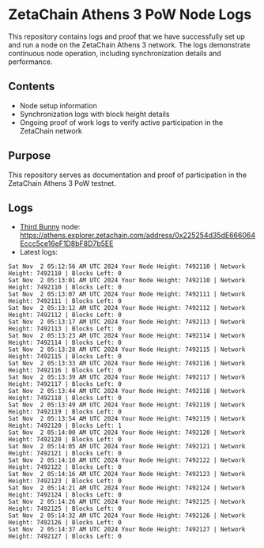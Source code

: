 # ZetaChain Athens 3 PoW Node Logs
This repository contains logs and proof that we have successfully set up and run a node on the ZetaChain Athens 3 network. The logs demonstrate continuous node operation, including synchronization details and performance.

## Contents
- Node setup information
- Synchronization logs with block height details
- Ongoing proof of work logs to verify active participation in the ZetaChain network

## Purpose
This repository serves as documentation and proof of participation in the ZetaChain Athens 3 PoW testnet.

## Logs

- [Third Bunny](https://thirdbunny.xyz/) node: https://athens.explorer.zetachain.com/address/0x225254d35dE666064Eccc5ce16eF1D8bF8D7b5EE
- Latest logs:
```
Sat Nov  2 05:12:56 AM UTC 2024 Your Node Height: 7492110 | Network Height: 7492110 | Blocks Left: 0
Sat Nov  2 05:13:01 AM UTC 2024 Your Node Height: 7492110 | Network Height: 7492110 | Blocks Left: 0
Sat Nov  2 05:13:07 AM UTC 2024 Your Node Height: 7492111 | Network Height: 7492111 | Blocks Left: 0
Sat Nov  2 05:13:12 AM UTC 2024 Your Node Height: 7492112 | Network Height: 7492112 | Blocks Left: 0
Sat Nov  2 05:13:17 AM UTC 2024 Your Node Height: 7492113 | Network Height: 7492113 | Blocks Left: 0
Sat Nov  2 05:13:23 AM UTC 2024 Your Node Height: 7492114 | Network Height: 7492114 | Blocks Left: 0
Sat Nov  2 05:13:28 AM UTC 2024 Your Node Height: 7492115 | Network Height: 7492115 | Blocks Left: 0
Sat Nov  2 05:13:33 AM UTC 2024 Your Node Height: 7492116 | Network Height: 7492116 | Blocks Left: 0
Sat Nov  2 05:13:39 AM UTC 2024 Your Node Height: 7492117 | Network Height: 7492117 | Blocks Left: 0
Sat Nov  2 05:13:44 AM UTC 2024 Your Node Height: 7492118 | Network Height: 7492118 | Blocks Left: 0
Sat Nov  2 05:13:49 AM UTC 2024 Your Node Height: 7492119 | Network Height: 7492119 | Blocks Left: 0
Sat Nov  2 05:13:54 AM UTC 2024 Your Node Height: 7492119 | Network Height: 7492120 | Blocks Left: 1
Sat Nov  2 05:14:00 AM UTC 2024 Your Node Height: 7492120 | Network Height: 7492120 | Blocks Left: 0
Sat Nov  2 05:14:05 AM UTC 2024 Your Node Height: 7492121 | Network Height: 7492121 | Blocks Left: 0
Sat Nov  2 05:14:10 AM UTC 2024 Your Node Height: 7492122 | Network Height: 7492122 | Blocks Left: 0
Sat Nov  2 05:14:16 AM UTC 2024 Your Node Height: 7492123 | Network Height: 7492123 | Blocks Left: 0
Sat Nov  2 05:14:21 AM UTC 2024 Your Node Height: 7492124 | Network Height: 7492124 | Blocks Left: 0
Sat Nov  2 05:14:26 AM UTC 2024 Your Node Height: 7492125 | Network Height: 7492125 | Blocks Left: 0
Sat Nov  2 05:14:32 AM UTC 2024 Your Node Height: 7492126 | Network Height: 7492126 | Blocks Left: 0
Sat Nov  2 05:14:37 AM UTC 2024 Your Node Height: 7492127 | Network Height: 7492127 | Blocks Left: 0
```
